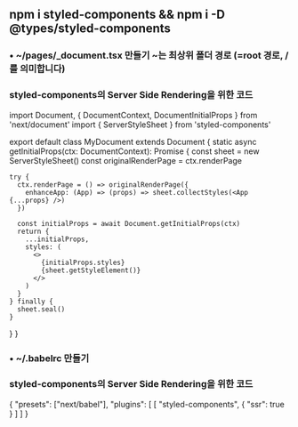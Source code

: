 ##  npm i styled-components && npm i -D @types/styled-components

### • ~/pages/_document.tsx 만들기         ~는 최상위 폴더 경로 (=root 경로, /를 의미합니다)
### styled-components의 Server Side Rendering을 위한 코드

import Document, { DocumentContext, DocumentInitialProps } from 'next/document'
import { ServerStyleSheet } from 'styled-components'

export default class MyDocument extends Document {
  static async getInitialProps(ctx: DocumentContext): Promise<DocumentInitialProps> {
    const sheet = new ServerStyleSheet()
    const originalRenderPage = ctx.renderPage
    
    try {
      ctx.renderPage = () => originalRenderPage({
        enhanceApp: (App) => (props) => sheet.collectStyles(<App {...props} />)
      })
      
      const initialProps = await Document.getInitialProps(ctx)
      return {
        ...initialProps,
        styles: (
          <>
            {initialProps.styles}
            {sheet.getStyleElement()}
          </>
        )
      }
    } finally {
      sheet.seal()
    }
  }
}

### • ~/.babelrc 만들기
### styled-components의 Server Side Rendering을 위한 코드

{
  "presets": ["next/babel"],
  "plugins": [
    [
      "styled-components",
      { "ssr": true }
    ]
  ]
}
